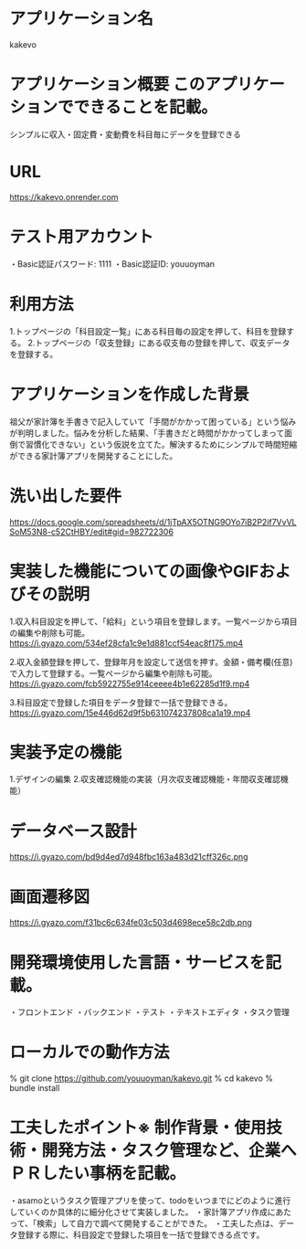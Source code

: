 # アプリケーション名
kakevo

# アプリケーション概要 このアプリケーションでできることを記載。
シンプルに収入・固定費・変動費を科目毎にデータを登録できる

# URL
https://kakevo.onrender.com

# テスト用アカウント	
・Basic認証パスワード: 1111
・Basic認証ID: youuoyman

# 利用方法	
1.トップページの「科目設定一覧」にある科目毎の設定を押して、科目を登録する。
2.トップページの「収支登録」にある収支毎の登録を押して、収支データを登録する。

# アプリケーションを作成した背景
祖父が家計簿を手書きで記入していて「手間がかかって困っている」という悩みが判明しました。悩みを分析した結果、「手書きだと時間がかかってしまって面倒で習慣化できない」という仮説を立てた。解決するためにシンプルで時間短縮ができる家計簿アプリを開発することにした。

# 洗い出した要件
https://docs.google.com/spreadsheets/d/1jTpAX5OTNG9OYo7iB2P2if7VvVLSoM53N8-c52CtHBY/edit#gid=982722306

# 実装した機能についての画像やGIFおよびその説明
1.収入科目設定を押して、「給料」という項目を登録します。一覧ページから項目の編集や削除も可能。
https://i.gyazo.com/534ef28cfa1c9e1d881ccf54eac8f175.mp4

2.収入金額登録を押して、登録年月を設定して送信を押す。金額・備考欄(任意)で入力して登録する。一覧ページから編集や削除も可能。
https://i.gyazo.com/fcb5922755e914ceeee4b1e62285d1f9.mp4

3.科目設定で登録した項目をデータ登録で一括で登録できる。
https://i.gyazo.com/15e446d62d9f5b631074237808ca1a19.mp4

# 実装予定の機能
1.デザインの編集
2.収支確認機能の実装（月次収支確認機能・年間収支確認機能）

# データベース設計
https://i.gyazo.com/bd9d4ed7d948fbc163a483d21cff326c.png

# 画面遷移図
https://i.gyazo.com/f31bc6c634fe03c503d4698ece58c2db.png

# 開発環境使用した言語・サービスを記載。
・フロントエンド
・バックエンド
・テスト
・テキストエディタ
・タスク管理

# ローカルでの動作方法
% git clone https://github.com/youuoyman/kakevo.git
% cd kakevo
% bundle install

# 工夫したポイント※	制作背景・使用技術・開発方法・タスク管理など、企業へＰＲしたい事柄を記載。
・asamoというタスク管理アプリを使って、todoをいつまでにどのように進行していくのか具体的に細分化させて実装しました。
・家計簿アプリ作成にあたって、「検索」して自力で調べて開発することができた。
・工夫した点は、データ登録する際に、科目設定で登録した項目を一括で登録できる点です。
